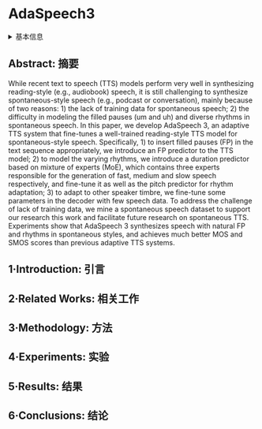 # AdaSpeech3

<details>
<summary>基本信息</summary>

- 标题: "AdaSpeech3: Adaptive Text to Speech for Spontaneous Style"
- 作者:
  - 01 Yuzi Yan,
  - 02 Xu Tan,
  - 03 Bohan Li,
  - 04 Guangyan Zhang,
  - 05 Tao Qin,
  - 06 Sheng Zhao,
  - 07 Yuan Shen,
  - 08 Wei-Qiang Zhang,
  - 09 Tie-Yan Liu
- 链接:
  - [ArXiv](https://arxiv.org/abs/2107.02530)
  - [Publication](https://doi.org/10.21437/Interspeech.2021-584)
  - [Github]
  - [Demo](https://speechresearch.github.io/adaspeech3/)
- 文件:
  - [ArXiv](_PDF/2107.02530v1__AdaSpeech3__Adaptive_Text_to_Speech_for_Spontaneous_Style.pdf)
  - [Publication](_PDF/2107.02530p0__AdaSpeech3__InterSpeech2021.pdf)

</details>

## Abstract: 摘要

While recent text to speech (TTS) models perform very well in synthesizing reading-style (e.g., audiobook) speech, it is still challenging to synthesize spontaneous-style speech (e.g., podcast or conversation), mainly because of two reasons: 1) the lack of training data for spontaneous speech; 2) the difficulty in modeling the filled pauses (um and uh) and diverse rhythms in spontaneous speech.
In this paper, we develop AdaSpeech 3, an adaptive TTS system that fine-tunes a well-trained reading-style TTS model for spontaneous-style speech.
Specifically, 1) to insert filled pauses (FP) in the text sequence appropriately, we introduce an FP predictor to the TTS model; 2) to model the varying rhythms, we introduce a duration predictor based on mixture of experts (MoE), which contains three experts responsible for the generation of fast, medium and slow speech respectively, and fine-tune it as well as the pitch predictor for rhythm adaptation; 3) to adapt to other speaker timbre, we fine-tune some parameters in the decoder with few speech data.
To address the challenge of lack of training data, we mine a spontaneous speech dataset to support our research this work and facilitate future research on spontaneous TTS.
Experiments show that AdaSpeech 3 synthesizes speech with natural FP and rhythms in spontaneous styles, and achieves much better MOS and SMOS scores than previous adaptive TTS systems.

## 1·Introduction: 引言

## 2·Related Works: 相关工作

## 3·Methodology: 方法

## 4·Experiments: 实验

## 5·Results: 结果

## 6·Conclusions: 结论